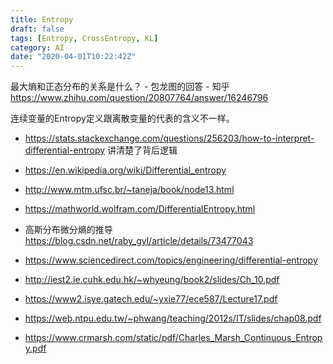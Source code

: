 ```yaml
---
title: Entropy
draft: false
tags: [Entropy, CrossEntropy, KL]
category: AI
date: "2020-04-01T10:22:42Z"
---
```


最大熵和正态分布的关系是什么？ - 包龙图的回答 - 知乎
https://www.zhihu.com/question/20807764/answer/16246796


连续变量的Entropy定义跟离散变量的代表的含义不一样。

* https://stats.stackexchange.com/questions/256203/how-to-interpret-differential-entropy 讲清楚了背后逻辑
* https://en.wikipedia.org/wiki/Differential_entropy
* http://www.mtm.ufsc.br/~taneja/book/node13.html
* https://mathworld.wolfram.com/DifferentialEntropy.html
* 高斯分布微分熵的推导 https://blog.csdn.net/raby_gyl/article/details/73477043
* https://www.sciencedirect.com/topics/engineering/differential-entropy

* http://iest2.ie.cuhk.edu.hk/~whyeung/book2/slides/Ch_10.pdf
* https://www2.isye.gatech.edu/~yxie77/ece587/Lecture17.pdf
* https://web.ntpu.edu.tw/~phwang/teaching/2012s/IT/slides/chap08.pdf
* https://www.crmarsh.com/static/pdf/Charles_Marsh_Continuous_Entropy.pdf